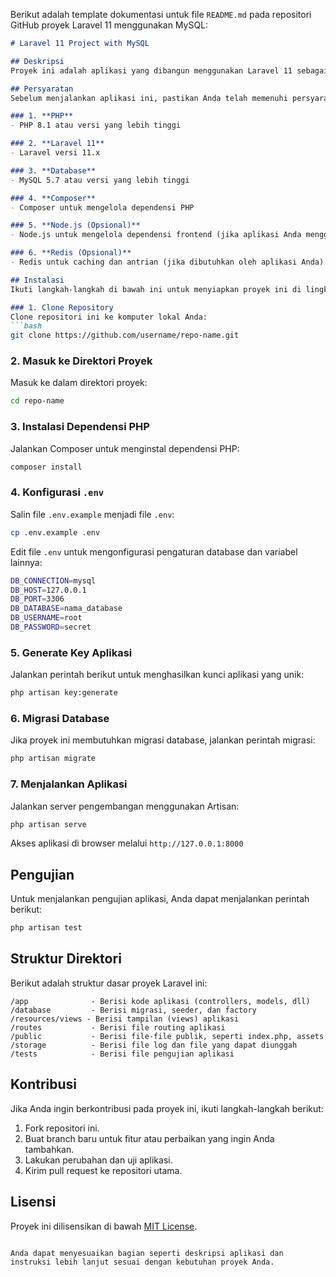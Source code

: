 Berikut adalah template dokumentasi untuk file `README.md` pada repositori GitHub proyek Laravel 11 menggunakan MySQL:

```markdown
# Laravel 11 Project with MySQL

## Deskripsi
Proyek ini adalah aplikasi yang dibangun menggunakan Laravel 11 sebagai backend dan MySQL sebagai database. Aplikasi ini dirancang untuk [sebutkan tujuan aplikasi, misalnya sistem manajemen pengguna, e-commerce, dll].

## Persyaratan
Sebelum menjalankan aplikasi ini, pastikan Anda telah memenuhi persyaratan berikut:

### 1. **PHP**
- PHP 8.1 atau versi yang lebih tinggi

### 2. **Laravel 11**
- Laravel versi 11.x

### 3. **Database**
- MySQL 5.7 atau versi yang lebih tinggi

### 4. **Composer**
- Composer untuk mengelola dependensi PHP

### 5. **Node.js (Opsional)**
- Node.js untuk mengelola dependensi frontend (jika aplikasi Anda menggunakan frontend seperti Vue.js, React.js, dll)

### 6. **Redis (Opsional)**
- Redis untuk caching dan antrian (jika dibutuhkan oleh aplikasi Anda)

## Instalasi
Ikuti langkah-langkah di bawah ini untuk menyiapkan proyek ini di lingkungan pengembangan Anda.

### 1. Clone Repository
Clone repositori ini ke komputer lokal Anda:
```bash
git clone https://github.com/username/repo-name.git
```

### 2. Masuk ke Direktori Proyek
Masuk ke dalam direktori proyek:
```bash
cd repo-name
```

### 3. Instalasi Dependensi PHP
Jalankan Composer untuk menginstal dependensi PHP:
```bash
composer install
```

### 4. Konfigurasi `.env`
Salin file `.env.example` menjadi file `.env`:
```bash
cp .env.example .env
```

Edit file `.env` untuk mengonfigurasi pengaturan database dan variabel lainnya:
```bash
DB_CONNECTION=mysql
DB_HOST=127.0.0.1
DB_PORT=3306
DB_DATABASE=nama_database
DB_USERNAME=root
DB_PASSWORD=secret
```

### 5. Generate Key Aplikasi
Jalankan perintah berikut untuk menghasilkan kunci aplikasi yang unik:
```bash
php artisan key:generate
```

### 6. Migrasi Database
Jika proyek ini membutuhkan migrasi database, jalankan perintah migrasi:
```bash
php artisan migrate
```

### 7. Menjalankan Aplikasi
Jalankan server pengembangan menggunakan Artisan:
```bash
php artisan serve
```
Akses aplikasi di browser melalui `http://127.0.0.1:8000`

## Pengujian
Untuk menjalankan pengujian aplikasi, Anda dapat menjalankan perintah berikut:
```bash
php artisan test
```

## Struktur Direktori
Berikut adalah struktur dasar proyek Laravel ini:

```
/app              - Berisi kode aplikasi (controllers, models, dll)
/database         - Berisi migrasi, seeder, dan factory
/resources/views - Berisi tampilan (views) aplikasi
/routes           - Berisi file routing aplikasi
/public           - Berisi file-file publik, seperti index.php, assets
/storage          - Berisi file log dan file yang dapat diunggah
/tests            - Berisi file pengujian aplikasi
```

## Kontribusi
Jika Anda ingin berkontribusi pada proyek ini, ikuti langkah-langkah berikut:

1. Fork repositori ini.
2. Buat branch baru untuk fitur atau perbaikan yang ingin Anda tambahkan.
3. Lakukan perubahan dan uji aplikasi.
4. Kirim pull request ke repositori utama.

## Lisensi
Proyek ini dilisensikan di bawah [MIT License](LICENSE).

```

Anda dapat menyesuaikan bagian seperti deskripsi aplikasi dan instruksi lebih lanjut sesuai dengan kebutuhan proyek Anda.
